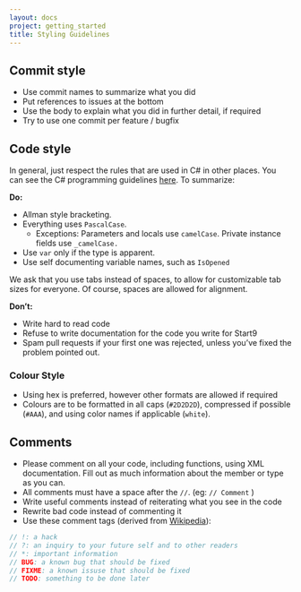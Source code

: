 ```yaml
---
layout: docs
project: getting_started
title: Styling Guidelines
---
```


## Commit style
- Use commit names to summarize what you did
- Put references to issues at the bottom
- Use the body to explain what you did in further detail, if required
- Try to use one commit per feature / bugfix

## Code style 
In general, just respect the rules that are used in C# in other places. You can see the C# programming guidelines [here](https://docs.microsoft.com/en-us/dotnet/csharp/programming-guide/inside-a-program/coding-conventions). To summarize:

**Do:** 
- Allman style bracketing.
- Everything uses `PascalCase`.
	- Exceptions: Parameters and locals use `camelCase`. Private instance fields use `_camelCase.`
- Use `var` only if the type is apparent.
- Use self documenting variable names, such as ``IsOpened`` <!-- this part may not conform to the docs it’s describing ._. -->

We ask that you use tabs instead of spaces, to allow for customizable tab sizes for everyone. Of course, spaces are allowed for alignment.

**Don’t:** 
- Write hard to read code 
- Refuse to write documentation for the code you write for Start9 
- Spam pull requests if your first one was rejected, unless you’ve fixed the problem pointed out. 

### Colour Style
- Using hex is preferred, however other formats are allowed if required
- Colours are to be formatted in all caps (`#2D2D2D`), compressed if possible (`#AAA`), and using color names if applicable (`white`).

## Comments 
- Please comment on all your code, including functions, using XML documentation. Fill out as much information about the member or type as you can.
- All comments must have a space after the ``//``. (eg: `// Comment` )
- Write useful comments instead of reiterating what you see in the code
- Rewrite bad code instead of commenting it
- Use these comment tags (derived from [Wikipedia](https://en.wikipedia.org/wiki/Comment_(computer_programming))):  
```js
// !: a hack
// ?: an inquiry to your future self and to other readers
// *: important information
// BUG: a known bug that should be fixed
// FIXME: a known issuse that should be fixed
// TODO: something to be done later
```